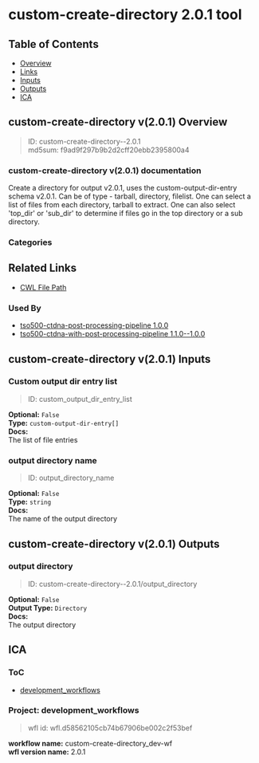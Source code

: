 
custom-create-directory 2.0.1 tool
==================================

## Table of Contents
  
- [Overview](#custom-create-directory-v201-overview)  
- [Links](#related-links)  
- [Inputs](#custom-create-directory-v201-inputs)  
- [Outputs](#custom-create-directory-v201-outputs)  
- [ICA](#ica)  


## custom-create-directory v(2.0.1) Overview



  
> ID: custom-create-directory--2.0.1  
> md5sum: f9ad9f297b9b2d2cff20ebb2395800a4

### custom-create-directory v(2.0.1) documentation
  
Create a directory for output v2.0.1, uses the custom-output-dir-entry schema v2.0.1.
Can be of type - tarball, directory, filelist.
One can select a list of files from each directory, tarball to extract.
One can also select 'top_dir' or 'sub_dir' to determine if files go in the top directory or a sub directory.  

### Categories
  


## Related Links
  
- [CWL File Path](../../../../../../tools/custom-create-directory/2.0.1/custom-create-directory__2.0.1.cwl)  


### Used By
  
- [tso500-ctdna-post-processing-pipeline 1.0.0](../../../workflows/tso500-ctdna-post-processing-pipeline/1.0.0/tso500-ctdna-post-processing-pipeline__1.0.0.md)  
- [tso500-ctdna-with-post-processing-pipeline 1.1.0--1.0.0](../../../workflows/tso500-ctdna-with-post-processing-pipeline/1.1.0--1.0.0/tso500-ctdna-with-post-processing-pipeline__1.1.0--1.0.0.md)  

  


## custom-create-directory v(2.0.1) Inputs

### Custom output dir entry list



  
> ID: custom_output_dir_entry_list
  
**Optional:** `False`  
**Type:** `custom-output-dir-entry[]`  
**Docs:**  
The list of file entries


### output directory name



  
> ID: output_directory_name
  
**Optional:** `False`  
**Type:** `string`  
**Docs:**  
The name of the output directory

  


## custom-create-directory v(2.0.1) Outputs

### output directory



  
> ID: custom-create-directory--2.0.1/output_directory  

  
**Optional:** `False`  
**Output Type:** `Directory`  
**Docs:**  
The output directory
  

  


## ICA

### ToC
  
- [development_workflows](#project-development_workflows)  


### Project: development_workflows


> wfl id: wfl.d58562105cb74b67906be002c2f53bef  

  
**workflow name:** custom-create-directory_dev-wf  
**wfl version name:** 2.0.1  

  

